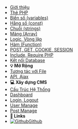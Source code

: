 - [Giới thiệu](lessons/gioi-thieu)
- [Thẻ PHP](lessons/php-tag)
- [Biến số (variables)](lessons/variables-bien)
- [Hằng số (const)](lessons/const-hang-so)
- [Chuỗi (strings)](lessons/strings-chuoi)
- [Mảng (Array)](lessons/array-mang)
- [Logic, Vòng lặp](lessons/dieu-kien-vong-lap)
- [Hàm (Function)](lessons/function-ham)
- [POST, GET, COOKIE, SESSION](lessons/dang-build)
- [Include, Require PHP](lessons/dang-build)
- [Kết nối Database](lessons/dang-build)
- **💡 Mở Rộng**
- [Tương tác với File](lessons/dang-build)
- [API, Ajax](lessons/dang-build)
- **💻 Xây dựng CMS**
- [Cấu Trúc Hệ Thống](lessons/dang-build)
- [Dashboard](lessons/dang-build)
- [Login, Logout](lessons/dang-build)
- [User Manage](lessons/dang-build)
- [Post Manage](lessons/dang-build)
- **🔗 Links**
- [![Github](https://img.icons8.com/ios-glyphs/30/000000/github.png)Github](https://github.com/canthows/begin_dev)


